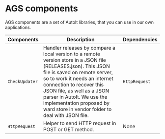 # AGS components

AGS components are a set of AutoIt libraries, that you can use in our own applications.

 Components    | Description | Dependencies
---------------|-------------|-------------
`CheckUpdater` | Handler releases by compare a local version to a remote version store in a JSON file (RELEASES.json). This JSON file is saved on remote server, so to work it needs an internet connection to recover this JSON file, as well as a JSON parser in AutoIt. We use the implementation proposed by ward store in vendor folder to deal with JSON file. | `HttpRequest`
`HttpRequest`  | Helper to send HTTP request in POST or GET method. | None
